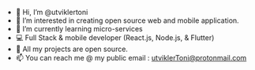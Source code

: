 - 👋 Hi, I’m @utviklertoni
- 👀 I’m interested in creating open source web and mobile application.
- 🌱 I’m currently learning micro-services
- 💻 Full Stack & mobile developer (React.js, Node.js, & Flutter)
- 📂 All my projects are open source.
- 📫 You can reach me @ my public email : utviklerToni@protonmail.com


<!---
utviklerToni/utviklerToni is a ✨ special ✨ repository because its `README.md` (this file) appears on your GitHub profile.
You can click the Preview link to take a look at your changes.
--->
